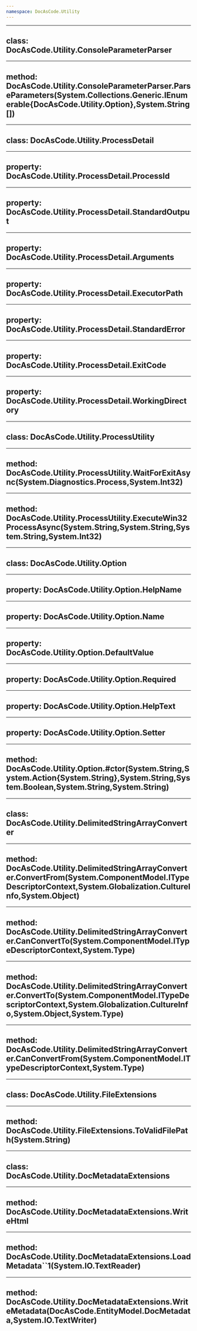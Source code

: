 ```yaml
---
namespace: DocAsCode.Utility
---
```


---
class: DocAsCode.Utility.ConsoleParameterParser
---

---
method: DocAsCode.Utility.ConsoleParameterParser.ParseParameters(System.Collections.Generic.IEnumerable{DocAsCode.Utility.Option},System.String[])
---

---
class: DocAsCode.Utility.ProcessDetail
---

---
property: DocAsCode.Utility.ProcessDetail.ProcessId
---

---
property: DocAsCode.Utility.ProcessDetail.StandardOutput
---

---
property: DocAsCode.Utility.ProcessDetail.Arguments
---

---
property: DocAsCode.Utility.ProcessDetail.ExecutorPath
---

---
property: DocAsCode.Utility.ProcessDetail.StandardError
---

---
property: DocAsCode.Utility.ProcessDetail.ExitCode
---

---
property: DocAsCode.Utility.ProcessDetail.WorkingDirectory
---

---
class: DocAsCode.Utility.ProcessUtility
---

---
method: DocAsCode.Utility.ProcessUtility.WaitForExitAsync(System.Diagnostics.Process,System.Int32)
---

---
method: DocAsCode.Utility.ProcessUtility.ExecuteWin32ProcessAsync(System.String,System.String,System.String,System.Int32)
---

---
class: DocAsCode.Utility.Option
---

---
property: DocAsCode.Utility.Option.HelpName
---

---
property: DocAsCode.Utility.Option.Name
---

---
property: DocAsCode.Utility.Option.DefaultValue
---

---
property: DocAsCode.Utility.Option.Required
---

---
property: DocAsCode.Utility.Option.HelpText
---

---
property: DocAsCode.Utility.Option.Setter
---

---
method: DocAsCode.Utility.Option.#ctor(System.String,System.Action{System.String},System.String,System.Boolean,System.String,System.String)
---

---
class: DocAsCode.Utility.DelimitedStringArrayConverter
---

---
method: DocAsCode.Utility.DelimitedStringArrayConverter.ConvertFrom(System.ComponentModel.ITypeDescriptorContext,System.Globalization.CultureInfo,System.Object)
---

---
method: DocAsCode.Utility.DelimitedStringArrayConverter.CanConvertTo(System.ComponentModel.ITypeDescriptorContext,System.Type)
---

---
method: DocAsCode.Utility.DelimitedStringArrayConverter.ConvertTo(System.ComponentModel.ITypeDescriptorContext,System.Globalization.CultureInfo,System.Object,System.Type)
---

---
method: DocAsCode.Utility.DelimitedStringArrayConverter.CanConvertFrom(System.ComponentModel.ITypeDescriptorContext,System.Type)
---

---
class: DocAsCode.Utility.FileExtensions
---

---
method: DocAsCode.Utility.FileExtensions.ToValidFilePath(System.String)
---

---
class: DocAsCode.Utility.DocMetadataExtensions
---

---
method: DocAsCode.Utility.DocMetadataExtensions.WriteHtml
---

---
method: DocAsCode.Utility.DocMetadataExtensions.LoadMetadata``1(System.IO.TextReader)
---

---
method: DocAsCode.Utility.DocMetadataExtensions.WriteMetadata(DocAsCode.EntityModel.DocMetadata,System.IO.TextWriter)
---

